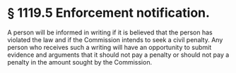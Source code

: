 # § 1119.5   Enforcement notification.

A person will be informed in writing if it is believed that the person has violated the law and if the Commission intends to seek a civil penalty. Any person who receives such a writing will have an opportunity to submit evidence and arguments that it should not pay a penalty or should not pay a penalty in the amount sought by the Commission.




